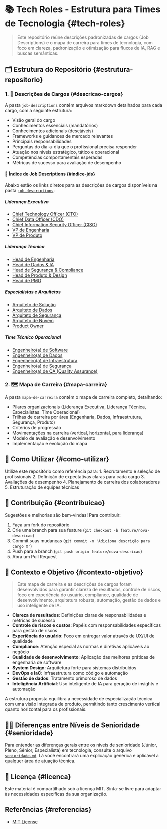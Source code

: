 <!--
title: "Tech Roles - Estrutura para Times de Tecnologia"
description: "Repositório de descrições de cargos e mapa de carreira para times de tecnologia, otimizado para IA, RAG e buscas semânticas."
author: "Tiago N Pinto Silva"
created_date: "2024-06-10"
updated_date: "2024-06-10"
version: "1.0.0"
confidence: "high"
tags:
  - job-descriptions
  - mapa-de-carreira
  - tecnologia
  - cargos
categories:
  - Carreira
  - Tecnologia
language: "pt-BR"
related_docs:
  - id: "senioridade.md"
    title: "Níveis de Senioridade em Tecnologia"
    relationship: "references"
  - id: "job-descriptions/arquiteto-de-solucao.md"
    title: "Arquiteto de Solução"
    relationship: "extends"
  - id: "mapa-de-carreira/mapa-carreira-tech.md"
    title: "Mapa de Carreira Tech"
    relationship: "references"
knowledge_graph:
  concepts:
    - id: "CONCEPT001"
      name: "Job Description"
    - id: "CONCEPT002"
      name: "Mapa de Carreira"
  relationships:
    - from: "CONCEPT001"
      to: "CONCEPT002"
      type: "references"
-->
<!--
⚠️ Bloco acima: metadados para busca semântica e IA. Pode ser ignorado na leitura.
-->
 
<!-- SEMANTIC_ID: DOC-TECH-ROLES-001 -->
<!-- KNOWLEDGE_DOMAIN: Carreira/Tecnologia/JobDescriptions -->
<!-- SEMANTIC_CONFIDENCE: HIGH -->

# 📚 Tech Roles - Estrutura para Times de Tecnologia {#tech-roles}

<!-- summary:start -->
> Este repositório reúne descrições padronizadas de cargos (Job Descriptions) e o mapa de carreira para times de tecnologia, com foco em clareza, padronização e otimização para fluxos de IA, RAG e buscas semânticas.
<!-- summary:end -->

## 🗂️ Estrutura do Repositório {#estrutura-repositorio}

### 1. 📝 Descrições de Cargos {#descricao-cargos}
A pasta `job-descriptions` contém arquivos markdown detalhados para cada cargo, com a seguinte estrutura:
- Visão geral do cargo
- Conhecimentos essenciais (mandatórios)
- Conhecimentos adicionais (desejáveis)
- Frameworks e guidances de mercado relevantes
- Principais responsabilidades
- Perguntas do dia-a-dia que o profissional precisa responder
- Atuação nos níveis estratégico, tático e operacional
- Competências comportamentais esperadas
- Métricas de sucesso para avaliação de desempenho

#### 📑 Índice de Job Descriptions {#indice-jds}

Abaixo estão os links diretos para as descrições de cargos disponíveis na pasta [`job-descriptions`](./job-descriptions/):

##### Liderança Executiva
- [Chief Technology Officer (CTO)](./job-descriptions/chief-technology-officer.md)
- [Chief Data Officer (CDO)](./job-descriptions/chief-data-officer.md)
- [Chief Information Security Officer (CISO)](./job-descriptions/chief-information-security-officer.md)
- [VP de Engenharia](./job-descriptions/vp-engenharia.md)
- [VP de Produto](./job-descriptions/vp-produto.md)

##### Liderança Técnica
- [Head de Engenharia](./job-descriptions/head-engenharia.md)
- [Head de Dados & IA](./job-descriptions/head-dados-ia.md)
- [Head de Segurança & Compliance](./job-descriptions/head-seguranca-compliance.md)
- [Head de Produto & Design](./job-descriptions/head-produto-design.md)
- [Head de PMO](./job-descriptions/head-pmo.md)

##### Especialistas e Arquitetos
- [Arquiteto de Solução](./job-descriptions/arquiteto-de-solucao.md)
- [Arquiteto de Dados](./job-descriptions/arquiteto-de-dados.md)
- [Arquiteto de Segurança](./job-descriptions/arquiteto-de-seguranca.md)
- [Arquiteto de Nuvem](./job-descriptions/arquiteto-de-nuvem.md)
- [Product Owner](./job-descriptions/product-owner.md)

##### Time Técnico Operacional
- [Engenheiro(a) de Software](./job-descriptions/engenheiro-software.md)
- [Engenheiro(a) de Dados](./job-descriptions/engenheiro-dados.md)
- [Engenheiro(a) de Infraestrutura](./job-descriptions/engenheiro-infraestrutura.md)
- [Engenheiro(a) de Segurança](./job-descriptions/engenheiro-seguranca.md)
- [Engenheiro(a) de QA (Quality Assurance)](./job-descriptions/engenheiro-qa.md)

### 2. 🗺️ Mapa de Carreira {#mapa-carreira}
A pasta `mapa-de-carreira` contém o mapa de carreira completo, detalhando:
- Pilares organizacionais (Liderança Executiva, Liderança Técnica, Especialistas, Time Operacional)
- Trilhas de carreira por área (Engenharia, Dados, Infraestrutura, Segurança, Produto)
- Critérios de progressão
- Movimentações na carreira (vertical, horizontal, para liderança)
- Modelo de avaliação e desenvolvimento
- Implementação e evolução do mapa

## 🚀 Como Utilizar {#como-utilizar}

<best-practice>
Utilize este repositório como referência para:
</best-practice>
1. Recrutamento e seleção de profissionais
2. Definição de expectativas claras para cada cargo
3. Avaliações de desempenho
4. Planejamento de carreira dos colaboradores
5. Estruturação de equipes técnicas

## 🤝 Contribuição {#contribuicao}

Sugestões e melhorias são bem-vindas! Para contribuir:
1. Faça um fork do repositório
2. Crie uma branch para sua feature (`git checkout -b feature/nova-descricao`)
3. Commit suas mudanças (`git commit -m 'Adiciona descrição para cargo X'`)
4. Push para a branch (`git push origin feature/nova-descricao`)
5. Abra um Pull Request

## 🎯 Contexto e Objetivo {#contexto-objetivo}

<!-- summary:start -->
> Este mapa de carreira e as descrições de cargos foram desenvolvidos para garantir clareza de resultados, controle de riscos, foco em experiência do usuário, compliance, qualidade de desenvolvimento, arquitetura robusta, automação, gestão de dados e uso inteligente de IA.
<!-- summary:end -->

- **Clareza de resultados**: Definições claras de responsabilidades e métricas de sucesso
- **Controle de riscos e custos**: Papéis com responsabilidades específicas para gestão de riscos
- **Experiência do usuário**: Foco em entregar valor através de UX/UI de qualidade
- **Compliance**: Atenção especial às normas e diretivas aplicáveis ao negócio
- **Qualidade de desenvolvimento**: Aplicação das melhores práticas de engenharia de software
- **System Design**: Arquitetura forte para sistemas distribuídos
- **DevOps e IaC**: Infraestrutura como código e automação
- **Gestão de dados**: Tratamento primoroso de dados
- **Inteligência Artificial**: Uso inteligente de IA para geração de insights e automação

A estrutura proposta equilibra a necessidade de especialização técnica com uma visão integrada de produto, permitindo tanto crescimento vertical quanto horizontal para os profissionais.

## 🧑‍💻 Diferenças entre Níveis de Senioridade {#senioridade}

Para entender as diferenças gerais entre os níveis de senioridade (Júnior, Pleno, Sênior, Especialista) em tecnologia, consulte o arquivo [`senioridade.md`](./senioridade.md). Lá você encontrará uma explicação genérica e aplicável a qualquer área de atuação técnica.

## 📄 Licença {#licenca}

Este material é compartilhado sob a licença MIT. Sinta-se livre para adaptar às necessidades específicas da sua organização.

## Referências {#referencias}

- [MIT License](https://opensource.org/licenses/MIT)